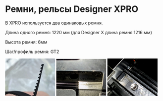 # Ремни, рельсы Designer XPRO

В XPRO используется два одинаковых ремня.
 
Длина одного ремня: 1220 мм (для Designer X длина ремня 1216 мм)

Высота ремня: 6мм

Шаг/профиль ремня: GT2


<p float="left">
  <img src="./img/0_belt_XPRO.jpg" width="32%" title="0_belt_XPRO"/>
  <img src="./img/1_belt_XPRO.jpg" width="32%" title="1_belt_XPRO"/> 
  <img src="./img/2_belt_XPRO.jpg" width="32%" title="2_belt_XPRO"/>
</p>


